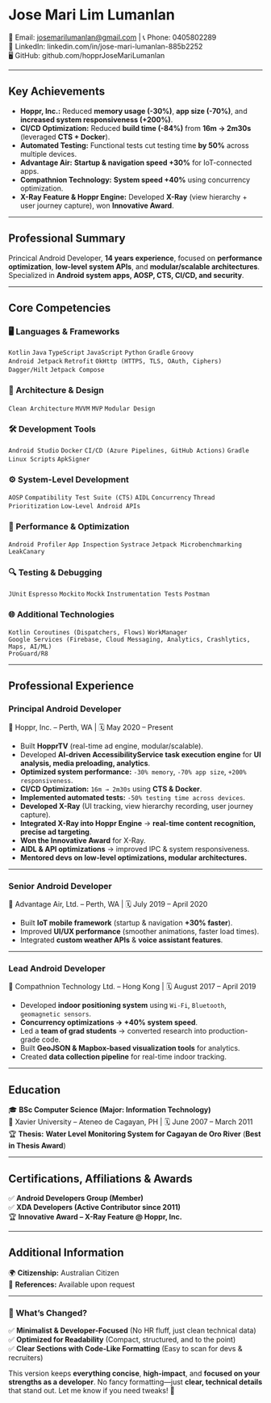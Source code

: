 # Jose Mari Lim Lumanlan
📧 Email: josemarilumanlan@gmail.com  |  📞 Phone: 0405802289  
🔗 LinkedIn: linkedin.com/in/jose-mari-lumanlan-885b2252  
🖥 GitHub: github.com/hopprJoseMariLumanlan  

---

## Key Achievements
- **Hoppr, Inc.:** Reduced **memory usage (-30%)**, **app size (-70%)**, and **increased system responsiveness (+200%)**.  
- **CI/CD Optimization:** Reduced **build time (-84%)** from **16m → 2m30s** (leveraged **CTS + Docker**).  
- **Automated Testing:** Functional tests cut testing time **by 50%** across multiple devices.  
- **Advantage Air:** **Startup & navigation speed +30%** for IoT-connected apps.  
- **Compathnion Technology:** **System speed +40%** using concurrency optimization.  
- **X-Ray Feature & Hoppr Engine:** Developed **X-Ray** (view hierarchy + user journey capture), won **Innovative Award**.  

---

## Professional Summary
Princical Android Developer, **14 years experience**, focused on **performance optimization**, **low-level system APIs**, and **modular/scalable architectures**. Specialized in **Android system apps, AOSP, CTS, CI/CD, and security**.  

---

## Core Competencies

### 🖥 Languages & Frameworks
`Kotlin` `Java` `TypeScript` `JavaScript` `Python` `Gradle` `Groovy`  
`Android Jetpack` `Retrofit` `OkHttp (HTTPS, TLS, OAuth, Ciphers)` `Dagger/Hilt` `Jetpack Compose`  

### 📐 Architecture & Design
`Clean Architecture` `MVVM` `MVP` `Modular Design`  

### 🛠 Development Tools
`Android Studio` `Docker` `CI/CD (Azure Pipelines, GitHub Actions)` `Gradle` `Linux Scripts` `ApkSigner`  

### ⚙ System-Level Development
`AOSP` `Compatibility Test Suite (CTS)` `AIDL` `Concurrency` `Thread Prioritization` `Low-Level Android APIs`  

### 🚀 Performance & Optimization
`Android Profiler` `App Inspection` `Systrace` `Jetpack Microbenchmarking` `LeakCanary`  

### 🔍 Testing & Debugging
`JUnit` `Espresso` `Mockito` `Mockk` `Instrumentation Tests` `Postman`  

### 🌐 Additional Technologies
`Kotlin Coroutines (Dispatchers, Flows)` `WorkManager`  
`Google Services (Firebase, Cloud Messaging, Analytics, Crashlytics, Maps, AI/ML)`  
`ProGuard/R8`  

---

## Professional Experience

### **Principal Android Developer**  
📍 Hoppr, Inc. – Perth, WA | 🗓 May 2020 – Present  
- Built **HopprTV** (real-time ad engine, modular/scalable).  
- Developed **AI-driven AccessibilityService task execution engine** for **UI analysis, media preloading, analytics**.  
- **Optimized system performance:** `-30% memory`, `-70% app size`, `+200% responsiveness`.  
- **CI/CD Optimization:** `16m → 2m30s` using **CTS & Docker**.  
- **Implemented automated tests:** `-50% testing time across devices`.  
- **Developed X-Ray** (UI tracking, view hierarchy recording, user journey capture).  
- **Integrated X-Ray into Hoppr Engine** → **real-time content recognition, precise ad targeting**.  
- **Won the Innovative Award** for X-Ray.  
- **AIDL & API optimizations** → improved IPC & system responsiveness.  
- **Mentored devs on low-level optimizations, modular architectures.**  

---

### **Senior Android Developer**  
📍 Advantage Air, Ltd. – Perth, WA | 🗓 July 2019 – April 2020  
- Built **IoT mobile framework** (startup & navigation **+30% faster**).  
- Improved **UI/UX performance** (smoother animations, faster load times).  
- Integrated **custom weather APIs** & **voice assistant features**.  

---

### **Lead Android Developer**  
📍 Compathnion Technology Ltd. – Hong Kong | 🗓 August 2017 – April 2019  
- Developed **indoor positioning system** using `Wi-Fi`, `Bluetooth`, `geomagnetic sensors`.  
- **Concurrency optimizations → +40% system speed**.  
- Led a **team of grad students** → converted research into production-grade code.  
- Built **GeoJSON & Mapbox-based visualization tools** for analytics.  
- Created **data collection pipeline** for real-time indoor tracking.  

---

## Education
🎓 **BSc Computer Science (Major: Information Technology)**  
📍 Xavier University – Ateneo de Cagayan, PH | 🗓 June 2007 – March 2011  
🏆 **Thesis:** **Water Level Monitoring System for Cagayan de Oro River** (**Best in Thesis Award**)  

---

## Certifications, Affiliations & Awards
✅ **Android Developers Group (Member)**  
✅ **XDA Developers (Active Contributor since 2011)**  
🏆 **Innovative Award – X-Ray Feature @ Hoppr, Inc.**  

---

## Additional Information
🌍 **Citizenship:** Australian Citizen  
📄 **References:** Available upon request  

---

### **🚀 What’s Changed?**
✅ **Minimalist & Developer-Focused** (No HR fluff, just clean technical data)  
✅ **Optimized for Readability** (Compact, structured, and to the point)  
✅ **Clear Sections with Code-Like Formatting** (Easy to scan for devs & recruiters)  

This version keeps **everything concise**, **high-impact**, and **focused on your strengths as a developer**. No fancy formatting—just **clear, technical details** that stand out. Let me know if you need tweaks! 🚀

